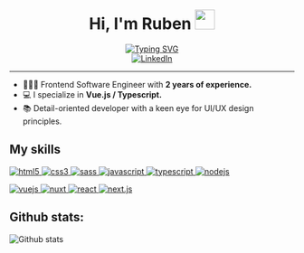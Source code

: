 <div>
  <h1 align="center">Hi, I'm Ruben <img src="https://media.giphy.com/media/hvRJCLFzcasrR4ia7z/giphy.gif" width="35"></h1>
  <div align="center">
    <a href="https://git.io/typing-svg"><img src="https://readme-typing-svg.demolab.com?font=Rubik&size=24&pause=1000&color=E02B12&width=435&lines=Software+Engineer;Passionate+about+web+development" alt="Typing SVG" /></a>
  </div>
  <div align=center>
      <a href="https://www.linkedin.com/in/rubensilva3/"><img src="https://img.shields.io/badge/Linkedin-0077b5?style=flat&logo=linkedin" alt="LinkedIn" /></a>
  </div>

  <hr/>

  <div align=left>
    <ul>
        <li> 🧑🏼‍💻 Frontend Software Engineer with <strong> 2 years of experience. </strong> </li>
        <li> 💻 I specialize in <strong> Vue.js / Typescript. </strong>
        <li> 📚 Detail-oriented developer with a keen eye for UI/UX design principles. </li>
    </ul>
  </div>

  <div>
    <h2 align="left">My skills</h2>
    <p align="left">
      <a href="https://www.w3.org/html/" target="_blank"> 
        <img src="https://img.shields.io/badge/html-E34F26.svg?style=for-the-badge&logo=html5&logoColor=white"
          alt="html5"/> 
      </a>
      <a href="https://www.w3schools.com/css/" target="_blank">
        <img src="https://img.shields.io/badge/css-1572B6.svg?style=for-the-badge&logo=css3&logoColor=white"
          alt="css3"/>
      </a>
      <a href="https://sass-lang.com/" target="_blank"> 
        <img src="https://img.shields.io/badge/SASS-hotpink.svg?style=for-the-badge&logo=SASS&logoColor=white"
          alt="sass"/>
      </a>
      <a href="https://developer.mozilla.org/en-US/docs/Web/JavaScript" target="_blank"> 
        <img src="https://img.shields.io/badge/Javascript-F7DF1E.svg?style=for-the-badge&logo=javascript&logoColor=black"
          alt="javascript"/> 
      </a>
      <a href="https://www.typescriptlang.org/" target="_blank"> 
        <img src="https://img.shields.io/badge/typescript-3178C6.svg?style=for-the-badge&logo=typescript&logoColor=white"
          alt="typescript"/>
      </a>
      <a href="https://nodejs.org/en" target="_blank"> 
        <img src="https://img.shields.io/badge/node.js-6DA55F?style=for-the-badge&logo=node.js&logoColor=white"
          alt="nodejs"/>
      </a>
    </p>
    <p align="left">
      <a href="https://vuejs.org/" target="_blank"> 
        <img src="https://img.shields.io/badge/Vue.js-35495E?style=for-the-badge&logo=vuedotjs&logoColor=4FC08D"
          alt="vuejs"/>
      </a>
      <a href="https://nuxt.com/" target="_blank"> 
        <img src="https://img.shields.io/badge/Nuxt-002E3B?style=for-the-badge&logo=nuxtdotjs&logoColor=#00DC82"
          alt="nuxt"/>
      </a>
      <a href="https://react.dev/" target="_blank"> 
        <img src="https://img.shields.io/badge/-ReactJs-61DAFB?logo=react&logoColor=white&style=for-the-badge"
          alt="react"/>
      </a>
      <a href="https://nextjs.org/" target="_blank"> 
        <img src="https://img.shields.io/badge/next-171717.svg?style=for-the-badge&logo=nextdotjs&logoColor=white"
          alt="next.js"/>
      </a>
    </p>
  </div>
</div>

<div>
  <h2 align="left">Github stats:</h2>
  <img src="https://github-readme-stats.vercel.app/api/top-langs/?username=rubensilva3&theme=aura_dark&layout=compact&hide=pug" alt="Github stats" />
</div>

